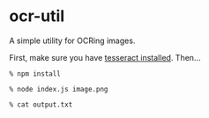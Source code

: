 # ocr-util

A simple utility for OCRing images.

First, make sure you have [tesseract installed](https://tesseract-ocr.github.io/tessdoc/Installation.html). Then...

`% npm install`

`% node index.js image.png`

`% cat output.txt`

